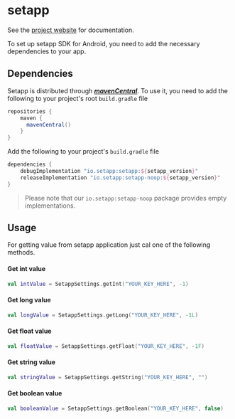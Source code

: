 # setapp

See the [project website](https://setapp.io/) for documentation.

To set up setapp SDK for Android, you need to add the necessary dependencies to your app.

## Dependencies

Setapp is distributed through [***mavenCentral***](https://search.maven.org/artifact/io.setapp/setapp). To use it, you need to add the
following to your project's root `build.gradle` file

```groovy
repositories {
    maven {
      mavenCentral()
    }
}
```

Add the following to your project's `build.gradle` file

```groovy
dependencies {
    debugImplementation "io.setapp:setapp:${setapp_version}"
    releaseImplementation "io.setapp:setapp-noop:${setapp_version}"
}
```

> Please note that our `io.setapp:setapp-noop` package provides empty implementations.

## Usage

For getting value from setapp application just cal one of the following methods.

#### Get int value

```kotlin
val intValue = SetappSettings.getInt("YOUR_KEY_HERE", -1)
```

#### Get long value

```kotlin
val longValue = SetappSettings.getLong("YOUR_KEY_HERE", -1L)
```

#### Get float value

```kotlin
val floatValue = SetappSettings.getFloat("YOUR_KEY_HERE", -1F)
```

#### Get string value

```kotlin
val stringValue = SetappSettings.getString("YOUR_KEY_HERE", "")
```

#### Get boolean value

```kotlin
val booleanValue = SetappSettings.getBoolean("YOUR_KEY_HERE", false)
```